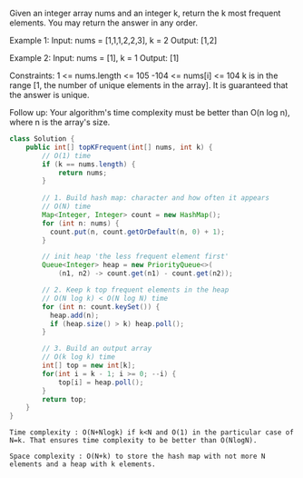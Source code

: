 Given an integer array nums and an integer k, return the k most frequent elements. You may return the answer in any order.

Example 1:
Input: nums = [1,1,1,2,2,3], k = 2
Output: [1,2]

Example 2:
Input: nums = [1], k = 1
Output: [1]
 
Constraints:
1 <= nums.length <= 105
-104 <= nums[i] <= 104
k is in the range [1, the number of unique elements in the array].
It is guaranteed that the answer is unique.
 

Follow up: Your algorithm's time complexity must be better than O(n log n), where n is the array's size.


```java
class Solution {
    public int[] topKFrequent(int[] nums, int k) {
        // O(1) time
        if (k == nums.length) {
            return nums;
        }
        
        // 1. Build hash map: character and how often it appears
        // O(N) time
        Map<Integer, Integer> count = new HashMap();
        for (int n: nums) {
          count.put(n, count.getOrDefault(n, 0) + 1);
        }

        // init heap 'the less frequent element first'
        Queue<Integer> heap = new PriorityQueue<>(
            (n1, n2) -> count.get(n1) - count.get(n2));

        // 2. Keep k top frequent elements in the heap
        // O(N log k) < O(N log N) time
        for (int n: count.keySet()) {
          heap.add(n);
          if (heap.size() > k) heap.poll();    
        }

        // 3. Build an output array
        // O(k log k) time
        int[] top = new int[k];
        for(int i = k - 1; i >= 0; --i) {
            top[i] = heap.poll();
        }
        return top;
    }
}

```

```
Time complexity : O(N+Nlogk) if k<N and O(1) in the particular case of N=k. That ensures time complexity to be better than O(NlogN).

Space complexity : O(N+k) to store the hash map with not more N elements and a heap with k elements.
```

